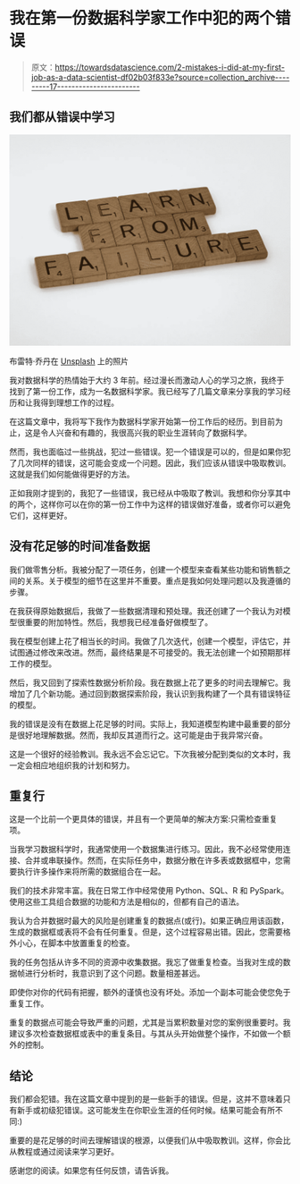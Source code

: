 # 我在第一份数据科学家工作中犯的两个错误

> 原文：<https://towardsdatascience.com/2-mistakes-i-did-at-my-first-job-as-a-data-scientist-df02b03f833e?source=collection_archive---------17----------------------->

## 我们都从错误中学习

![](img/004025977aa4cf433b0b9e663fe20886.png)

布雷特·乔丹在 [Unsplash](https://unsplash.com/s/photos/mistake?utm_source=unsplash&utm_medium=referral&utm_content=creditCopyText) 上的照片

我对数据科学的热情始于大约 3 年前。经过漫长而激动人心的学习之旅，我终于找到了第一份工作，成为一名数据科学家。我已经写了几篇文章来分享我的学习经历和让我得到理想工作的过程。

在这篇文章中，我将写下我作为数据科学家开始第一份工作后的经历。到目前为止，这是令人兴奋和有趣的，我很高兴我的职业生涯转向了数据科学。

然而，我也面临过一些挑战，犯过一些错误。犯一个错误是可以的，但是如果你犯了几次同样的错误，这可能会变成一个问题。因此，我们应该从错误中吸取教训。这就是我们如何能做得更好的方法。

正如我刚才提到的，我犯了一些错误，我已经从中吸取了教训。我想和你分享其中的两个，这样你可以在你的第一份工作中为这样的错误做好准备，或者你可以避免它们，这样更好。

## 没有花足够的时间准备数据

我们做零售分析。我被分配了一项任务，创建一个模型来查看某些功能和销售额之间的关系。关于模型的细节在这里并不重要。重点是我如何处理问题以及我遵循的步骤。

在我获得原始数据后，我做了一些数据清理和预处理。我还创建了一个我认为对模型很重要的附加特性。然后，我想我已经准备好做模型了。

我在模型创建上花了相当长的时间。我做了几次迭代，创建一个模型，评估它，并试图通过修改来改进。然而，最终结果是不可接受的。我无法创建一个如预期那样工作的模型。

然后，我又回到了探索性数据分析阶段。我在数据上花了更多的时间去理解它。我增加了几个新功能。通过回到数据探索阶段，我认识到我构建了一个具有错误特征的模型。

我的错误是没有在数据上花足够的时间。实际上，我知道模型构建中最重要的部分是很好地理解数据。然而，我却反其道而行之。这可能是由于我异常兴奋。

这是一个很好的经验教训。我永远不会忘记它。下次我被分配到类似的文本时，我一定会相应地组织我的计划和努力。

## 重复行

这是一个比前一个更具体的错误，并且有一个更简单的解决方案:只需检查重复项。

当我学习数据科学时，我通常使用一个数据集进行练习。因此，我不必经常使用连接、合并或串联操作。然而，在实际任务中，数据分散在许多表或数据框中，您需要执行许多操作来将所需的数据组合在一起。

我们的技术非常丰富。我在日常工作中经常使用 Python、SQL、R 和 PySpark。使用这些工具组合数据的功能和方法是相似的，但都有自己的语法。

我认为合并数据时最大的风险是创建重复的数据点(或行)。如果正确应用该函数，生成的数据框或表将不会有任何重复。但是，这个过程容易出错。因此，您需要格外小心，在脚本中放置重复的检查。

我的任务包括从许多不同的资源中收集数据。我忘了做重复检查。当我对生成的数据帧进行分析时，我意识到了这个问题。数量相差甚远。

即使你对你的代码有把握，额外的谨慎也没有坏处。添加一个副本可能会使您免于重复工作。

重复的数据点可能会导致严重的问题，尤其是当累积数量对您的案例很重要时。我建议多次检查数据框或表中的重复条目。与其从头开始做整个操作，不如做一个额外的控制。

## 结论

我们都会犯错。我在这篇文章中提到的是一些新手的错误。但是，这并不意味着只有新手或初级犯错误。这可能发生在你职业生涯的任何时候。结果可能会有所不同:)

重要的是花足够的时间去理解错误的根源，以便我们从中吸取教训。这样，你会比从教程或通过阅读来学习更好。

感谢您的阅读。如果您有任何反馈，请告诉我。
